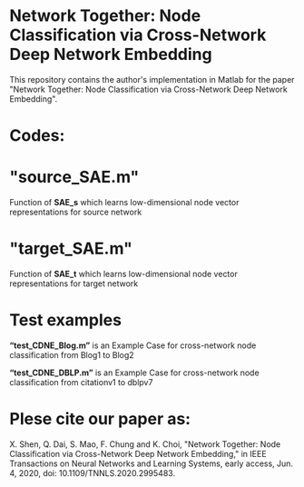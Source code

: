 Network Together: Node Classification via Cross-Network Deep Network Embedding
====
This repository contains the author's implementation in Matlab for the paper "Network Together: Node Classification via Cross-Network Deep Network Embedding".


Codes: 
====
"source_SAE.m"
===
Function of **SAE_s** which learns low-dimensional node vector representations for source network

"target_SAE.m"
===
Function of **SAE_t** which learns low-dimensional node vector representations for target network

Test examples
===
**“test_CDNE_Blog.m”** is an Example Case for cross-network node classification from Blog1 to Blog2

**“test_CDNE_DBLP.m”** is an Example Case for cross-network node classification from citationv1 to dblpv7

Plese cite our paper as:
====
X. Shen, Q. Dai, S. Mao, F. Chung and K. Choi, "Network Together: Node Classification via Cross-Network Deep Network Embedding," in IEEE Transactions on Neural Networks and Learning Systems, early access, Jun. 4, 2020, doi: 10.1109/TNNLS.2020.2995483.





